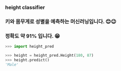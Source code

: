 ### height classifier
### 키와 몸무게로 성별을 예측하는 머신러닝입니다. 😊😉
### 정확도 약 91% 입니다. 😁


``` python
>>> import height_pred

>>> height = height_pred.Height(180, 87)
>>> height.predict()
'Male'
```
